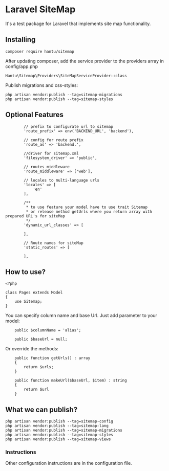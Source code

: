# Laravel SiteMap

It's a test package for Laravel that implements site map functionality.

## Installing

```
composer require hantu/sitemap
```

After updating composer, add the service provider to the providers array in config/app.php

```
Hantu\Sitemap\Providers\SiteMapServiceProvider::class
```

Publish migrations and css-styles:

```
php artisan vendor:publish --tag=sitemap-migrations
php artisan vendor:publish --tag=sitemap-styles
```

## Optional Features

```
        // prefix to configurate url to sitemap
        'route_prefix' => env('BACKEND_URL', 'backend'),

        // config for route prefix
        'route_as' => 'backend.',

        //driver for sitemap.xml
        'filesystem_driver' => 'public',

        // routes middleware
        'route_middleware' => ['web'],

        // locales to multi-language urls
        'locales' => [
            'en'
        ],

        /**
         * to use feature your model have to use trait Sitemap
         * or release method getUrls where you return array with prepared URL's for siteMap
         */
        'dynamic_url_classes' => [

        ],

        // Route names for siteMap
        'static_routes' => [

        ],
```

## How to use?

```
<?php

class Pages extends Model
{
    use Sitemap;
}
```

You can specify column name and base Url. Just add parameter to your model:

```
    public $columnName = 'alias';

    public $baseUrl = null;
```

Or override the methods:

```
    public function getUrls() : array
    {
        return $urls;
    }

    public function makeUrl($baseUrl, $item) : string
    {
        return $url
    }
```

## What we can publish?

```
php artisan vendor:publish --tag=sitemap-config
php artisan vendor:publish --tag=sitemap-lang
php artisan vendor:publish --tag=sitemap-migrations
php artisan vendor:publish --tag=sitemap-styles
php artisan vendor:publish --tag=sitemap-views
```

### Instructions

Other configuration instructions are in the configuration file.